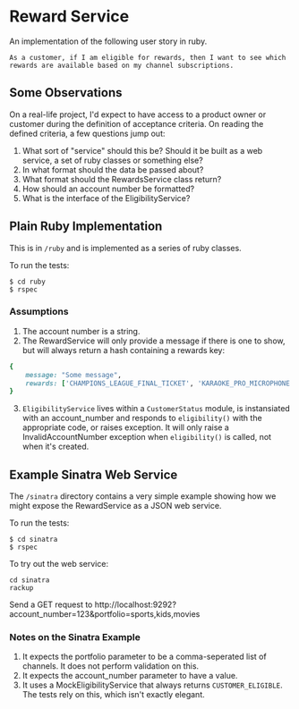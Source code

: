 # Reward Service

An implementation of the following user story in ruby.

````
As a customer, if I am eligible for rewards, then I want to see which rewards are available based on my channel subscriptions.
````

## Some Observations

On a real-life project, I'd expect to have access to a product owner or customer during the definition of acceptance criteria. On reading the defined criteria, a few questions jump out:

1. What sort of "service" should this be? Should it be built as a web service, a set of ruby classes or something else?
2. In what format should the data be passed about?
3. What format should the RewardsService class return?
3. How should an account number be formatted?
4. What is the interface of the EligibilityService?

## Plain Ruby Implementation

This is in `/ruby` and is implemented as a series of ruby classes.

To run the tests:

````
$ cd ruby
$ rspec
````

### Assumptions

1. The account number is a string.
2. The RewardService will only provide a message if there is one to show, but will always return a hash containing a rewards key:

````ruby
{
    message: "Some message",
    rewards: ['CHAMPIONS_LEAGUE_FINAL_TICKET', 'KARAOKE_PRO_MICROPHONE']
}
````

3. `EligibilityService` lives within a `CustomerStatus` module, is instansiated with an account_number and responds to `eligibility()` with the appropriate code, or raises exception. It will only raise a InvalidAccountNumber exception when `eligibility()` is called, not when it's created.

## Example Sinatra Web Service

The `/sinatra` directory contains a very simple example showing how we might expose the RewardService as a JSON web service.

To run the tests:

````
$ cd sinatra
$ rspec
````

To try out the web service:

````
cd sinatra
rackup
````

Send a GET request to http://localhost:9292?account_number=123&portfolio=sports,kids,movies

### Notes on the Sinatra Example
1. It expects the portfolio parameter to be a comma-seperated list of channels. It does not perform validation on this.
2. It expects the account_number parameter to have a value.
3. It uses a MockEligibilityService that always returns `CUSTOMER_ELIGIBLE`. The tests rely on this, which isn't exactly elegant.





